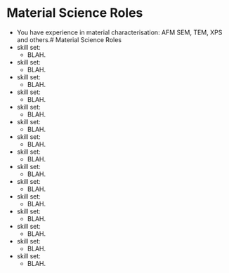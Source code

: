 #	Material Science Roles




+ You have experience in material characterisation: AFM SEM, TEM, XPS and others.#	Material Science Roles
+ skill set:
	- BLAH.
+ skill set:
	- BLAH.
+ skill set:
	- BLAH.
+ skill set:
	- BLAH.
+ skill set:
	- BLAH.
+ skill set:
	- BLAH.
+ skill set:
	- BLAH.
+ skill set:
	- BLAH.
+ skill set:
	- BLAH.
+ skill set:
	- BLAH.
+ skill set:
	- BLAH.
+ skill set:
	- BLAH.
+ skill set:
	- BLAH.
+ skill set:
	- BLAH.
+ skill set:
	- BLAH.
